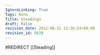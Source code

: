 ```yaml
---
IgnoreLinking: True
Tags: None
Title: Steadings
draft: False
revision_date: 2012-08-21 11:26:24+00:00
revision_id: 6619
---
```


#REDIRECT [[Steading]]